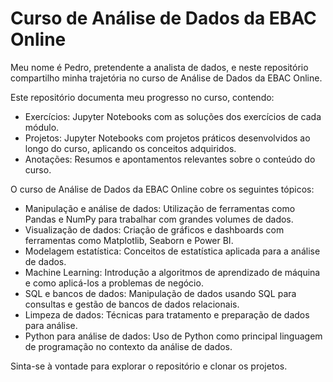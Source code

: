 # Curso de Análise de Dados da EBAC Online
Meu nome é Pedro, pretendente a analista de dados, e neste repositório compartilho minha trajetória no curso de Análise de Dados da EBAC Online.

Este repositório documenta meu progresso no curso, contendo:
- Exercícios: Jupyter Notebooks com as soluções dos exercícios de cada módulo. 
- Projetos: Jupyter Notebooks com projetos práticos desenvolvidos ao longo do curso, aplicando os conceitos adquiridos. 
- Anotações: Resumos e apontamentos relevantes sobre o conteúdo do curso.

O curso de Análise de Dados da EBAC Online cobre os seguintes tópicos:
- Manipulação e análise de dados: Utilização de ferramentas como Pandas e NumPy para trabalhar com grandes volumes de dados.
- Visualização de dados: Criação de gráficos e dashboards com ferramentas como Matplotlib, Seaborn e Power BI.
- Modelagem estatística: Conceitos de estatística aplicada para a análise de dados.
- Machine Learning: Introdução a algoritmos de aprendizado de máquina e como aplicá-los a problemas de negócio.
- SQL e bancos de dados: Manipulação de dados usando SQL para consultas e gestão de bancos de dados relacionais.
- Limpeza de dados: Técnicas para tratamento e preparação de dados para análise.
- Python para análise de dados: Uso de Python como principal linguagem de programação no contexto da análise de dados.

Sinta-se à vontade para explorar o repositório e clonar os projetos.
